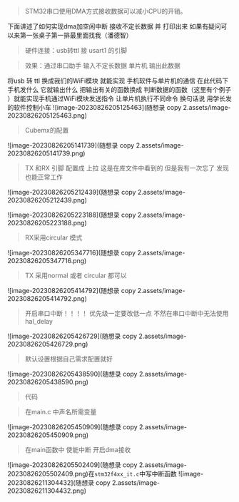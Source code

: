 > STM32串口使用DMA方式接收数据可以减小CPU的开销。

下面讲述了如何实现dma加空闲中断 接收不定长数据 并 打印出来 如果有疑问可以来第一张桌子第一排最里面找我（潘德智）

> 硬件连接：usb转ttl 接 usart1 的引脚

> 效果：通过串口助手 输入不定长数据 单片机 输出此数据

将usb 转 ttl 换成我们的WiFi模块 就能实现 手机软件与单片机的通信 在此代码下 手机发什么 它就输出什么
把输出有关的函数换成 判断数据的函数（这里有个例子 ）就能实现手机通过WiFi模块发送指令 让单片机执行不同命令 换句话说 用学长发的软件控制小车
![image-20230826205125463](随想录 copy 2.assets/image-20230826205125463.png)

> Cubemx的配置

![image-20230826205141739](随想录 copy 2.assets/image-20230826205141739.png)

> TX 和RX 引脚 配置成 上拉 这是在库文件中看到的 但是我有一次忘了 发现也能正常工作

![image-20230826205212439](随想录 copy 2.assets/image-20230826205212439.png)

![image-20230826205223188](随想录 copy 2.assets/image-20230826205223188.png)

> RX采用circular 模式

![image-20230826205347716](随想录 copy 2.assets/image-20230826205347716.png)

> TX 采用normal 或者 circular 都可以

![image-20230826205414792](随想录 copy 2.assets/image-20230826205414792.png)

> 开启串口中断！！！！
> 优先级一定要改低一点 不然在串口中断中无法使用hal_delay

![image-20230826205426729](随想录 copy 2.assets/image-20230826205426729.png)

> 默认设置根据自己需求配置就好

![image-20230826205438590](随想录 copy 2.assets/image-20230826205438590.png)

> 代码

> 在main.c 中声名所需变量

![image-20230826205450909](随想录 copy 2.assets/image-20230826205450909.png)

> 在main函数中 使能中断 开启dma接收

![image-20230826205502409](随想录 copy 2.assets/image-20230826205502409.png)在`stm32f4xx_it.c`中写中断函数
![image-20230826211304432](随想录 copy 2.assets/image-20230826211304432.png)
